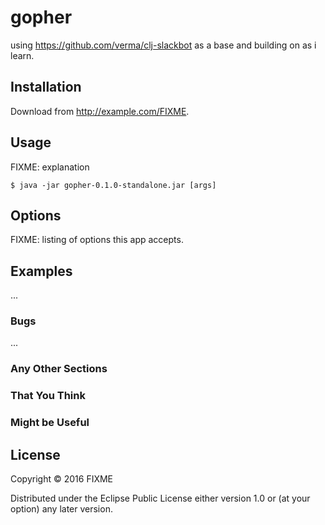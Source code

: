 # gopher

using https://github.com/verma/clj-slackbot as a base and building on as i learn.

## Installation

Download from http://example.com/FIXME.

## Usage

FIXME: explanation

    $ java -jar gopher-0.1.0-standalone.jar [args]

## Options

FIXME: listing of options this app accepts.

## Examples

...

### Bugs

...

### Any Other Sections
### That You Think
### Might be Useful

## License

Copyright © 2016 FIXME

Distributed under the Eclipse Public License either version 1.0 or (at
your option) any later version.
